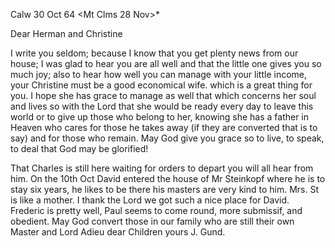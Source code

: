  Calw 30 Oct 64
 <Mt Clms 28 Nov>*

Dear Herman and Christine

I write you seldom; because I know that you get plenty news from our house; I was glad to hear you are all well and that the little one gives you so much joy; also to hear how well you can manage with your little income, your Christine must be a good economical wife. which is a great thing for you. I hope she has grace to manage as well that which concerns her soul and lives so with the Lord that she would be ready every day to leave this world or to give up those who belong to her, knowing she has a father in Heaven who cares for those he takes away (if they are converted that is to say) and for those who remain. May God give you grace so to live, to speak, to deal that God may be glorified!

That Charles is still here waiting for orders to depart you will all hear from him. On the 10th Oct David entered the house of Mr Steinkopf where he is to stay six years, he likes to be there his masters are very kind to him. Mrs. St is like a mother. I thank the Lord we got such a nice place for David. Frederic is pretty well, Paul seems to come round, more submissif, and obedient. May God convert those in our family who are still their own Master and Lord Adieu dear Children yours J. Gund.

